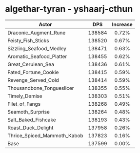 # algethar-tyran - yshaarj-cthun
| Actor | DPS | Increase |
|---|:---:|:---:|
|Draconic_Augment_Rune|138584|0.72%|
|Feisty_Fish_Sticks|138520|0.67%|
|Sizzling_Seafood_Medley|138471|0.63%|
|Aromatic_Seafood_Platter|138455|0.62%|
|Great_Cerulean_Sea|138436|0.61%|
|Fated_Fortune_Cookie|138415|0.59%|
|Revenge_Served_Cold|138414|0.59%|
|Thousandbone_Tongueslicer|138355|0.55%|
|Timely_Demise|138303|0.51%|
|Filet_of_Fangs|138268|0.49%|
|Seamoth_Surprise|138264|0.48%|
|Salt_Baked_Fishcake|138193|0.43%|
|Roast_Duck_Delight|137958|0.26%|
|Thrice_Spiced_Mammoth_Kabob|137823|0.16%|
|Base|137599|0.00%|
